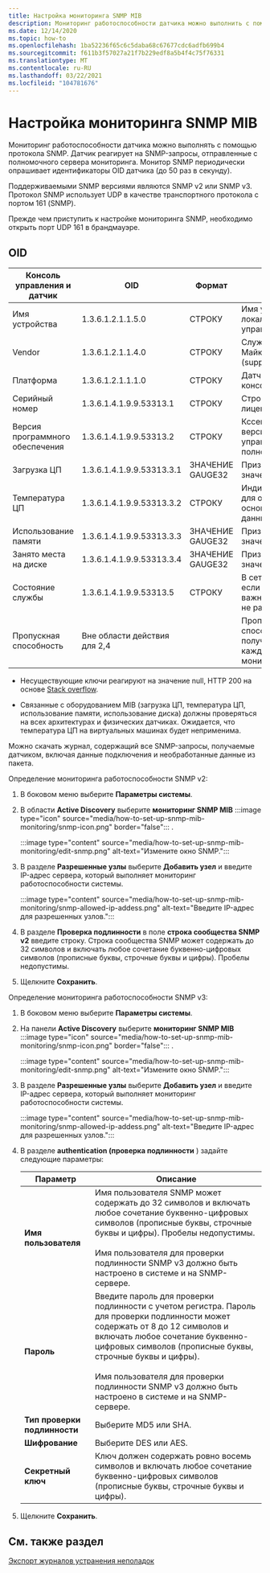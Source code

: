 ```yaml
---
title: Настройка мониторинга SNMP MIB
description: Мониторинг работоспособности датчика можно выполнить с помощью SNMP. Датчик реагирует на SNMP-запросы, отправленные с полномочного сервера мониторинга.
ms.date: 12/14/2020
ms.topic: how-to
ms.openlocfilehash: 1ba52236f65c6c5daba68c67677cdc6adfb699b4
ms.sourcegitcommit: f611b3f57027a21f7b229edf8a5b4f4c75f76331
ms.translationtype: MT
ms.contentlocale: ru-RU
ms.lasthandoff: 03/22/2021
ms.locfileid: "104781676"
---
```

# <a name="set-up-snmp-mib-monitoring"></a>Настройка мониторинга SNMP MIB

Мониторинг работоспособности датчика можно выполнять с помощью протокола SNMP. Датчик реагирует на SNMP-запросы, отправленные с полномочного сервера мониторинга. Монитор SNMP периодически опрашивает идентификаторы OID датчика (до 50 раз в секунду).

Поддерживаемыми SNMP версиями являются SNMP v2 или SNMP v3. Протокол SNMP использует UDP в качестве транспортного протокола с портом 161 (SNMP).

Прежде чем приступить к настройке мониторинга SNMP, необходимо открыть порт UDP 161 в брандмауэре.

## <a name="oids"></a>OID

| Консоль управления и датчик | OID | Формат | Описание |
|--|--|--|--|
| Имя устройства | 1.3.6.1.2.1.1.5.0 | СТРОКУ | Имя устройства для локальной консоли управления |
| Vendor | 1.3.6.1.2.1.1.4.0 | СТРОКУ | Служба поддержки Майкрософт (support.microsoft.com) |
| Платформа | 1.3.6.1.2.1.1.1.0 | СТРОКУ | Датчик или локальная консоль управления |
| Серийный номер | 1.3.6.1.4.1.9.9.53313.1 | СТРОКУ | Строка, используемая лицензией |
| Версия программного обеспечения | 1.3.6.1.4.1.9.9.53313.2 | СТРОКУ | Кссенсе полная версия строки и управления Строка полной версии |
| Загрузка ЦП | 1.3.6.1.4.1.9.9.53313.3.1 | ЗНАЧЕНИЕ GAUGE32 | Признак нулевого значения в 100 |
| Температура ЦП | 1.3.6.1.4.1.9.9.53313.3.2 | СТРОКУ | Индикатор Цельсия для от нуля до 100 на основе входных данных Linux |
| Использование памяти | 1.3.6.1.4.1.9.9.53313.3.3 | ЗНАЧЕНИЕ GAUGE32 | Признак нулевого значения в 100 |
| Занято места на диске | 1.3.6.1.4.1.9.9.53313.3.4 | ЗНАЧЕНИЕ GAUGE32 | Признак нулевого значения в 100 |
| Состояние службы | 1.3.6.1.4.1.9.9.53313.5 | СТРОКУ | В сети или вне сети, если один из четырех важных компонентов не работает |
| Пропускная способность | Вне области действия для 2,4 |  | Пропускная способность, полученная для каждого интерфейса монитора в Кссенсе |

   - Несуществующие ключи реагируют на значение null, HTTP 200 на основе [Stack overflow](https://stackoverflow.com/questions/51419026/querying-for-non-existing-record-returns-null-with-http-200).
    
   - Связанные с оборудованием MIB (загрузка ЦП, температура ЦП, использование памяти, использование диска) должны проверяться на всех архитектурах и физических датчиках. Ожидается, что температура ЦП на виртуальных машинах будет неприменима.

Можно скачать журнал, содержащий все SNMP-запросы, получаемые датчиком, включая данные подключения и необработанные данные из пакета.

Определение мониторинга работоспособности SNMP v2:

1. В боковом меню выберите **Параметры системы**.

2. В области **Active Discovery** выберите **мониторинг SNMP MIB** :::image type="icon" source="media/how-to-set-up-snmp-mib-monitoring/snmp-icon.png" border="false"::: .

    :::image type="content" source="media/how-to-set-up-snmp-mib-monitoring/edit-snmp.png" alt-text="Измените окно SNMP.":::

3. В разделе **Разрешенные узлы** выберите **Добавить узел** и введите IP-адрес сервера, который выполняет мониторинг работоспособности системы.

    :::image type="content" source="media/how-to-set-up-snmp-mib-monitoring/snmp-allowed-ip-addess.png" alt-text="Введите IP-адрес для разрешенных узлов.":::

4. В разделе **Проверка подлинности** в поле **строка сообщества SNMP v2** введите строку. Строка сообщества SNMP может содержать до 32 символов и включать любое сочетание буквенно-цифровых символов (прописные буквы, строчные буквы и цифры). Пробелы недопустимы.

5. Щелкните **Сохранить**.

Определение мониторинга работоспособности SNMP v3:

1. В боковом меню выберите **Параметры системы**.

2. На панели **Active Discovery** выберите **мониторинг SNMP MIB** :::image type="icon" source="media/how-to-set-up-snmp-mib-monitoring/snmp-icon.png" border="false"::: .

    :::image type="content" source="media/how-to-set-up-snmp-mib-monitoring/edit-snmp.png" alt-text="Измените окно SNMP.":::

3. В разделе **Разрешенные узлы** выберите **Добавить узел** и введите IP-адрес сервера, который выполняет мониторинг работоспособности системы.

    :::image type="content" source="media/how-to-set-up-snmp-mib-monitoring/snmp-allowed-ip-addess.png" alt-text="Введите IP-адрес для разрешенных узлов.":::

4. В разделе **authentication (проверка подлинности** ) задайте следующие параметры:

    | Параметр | Описание |
    |--|--|
    | **Имя пользователя** | Имя пользователя SNMP может содержать до 32 символов и включать любое сочетание буквенно-цифровых символов (прописные буквы, строчные буквы и цифры). Пробелы недопустимы. <br /> <br />Имя пользователя для проверки подлинности SNMP v3 должно быть настроено в системе и на SNMP-сервере. |
    | **Пароль** | Введите пароль для проверки подлинности с учетом регистра. Пароль для проверки подлинности может содержать от 8 до 12 символов и включать любое сочетание буквенно-цифровых символов (прописные буквы, строчные буквы и цифры). <br /> <br/>Имя пользователя для проверки подлинности SNMP v3 должно быть настроено в системе и на SNMP-сервере. |
    | **Тип проверки подлинности** | Выберите MD5 или SHA. |
    | **Шифрование** | Выберите DES или AES. |
    | **Секретный ключ** | Ключ должен содержать ровно восемь символов и включать любое сочетание буквенно-цифровых символов (прописные буквы, строчные буквы и цифры). |

5. Щелкните **Сохранить**.

## <a name="see-also"></a>См. также раздел

[Экспорт журналов устранения неполадок](how-to-troubleshoot-the-sensor-and-on-premises-management-console.md)
